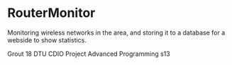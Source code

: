 RouterMonitor
=============

Monitoring wireless networks in the area, and storing it to a database for a webside to show statistics.

Grout 18 DTU CDIO Project Advanced Programming s13
